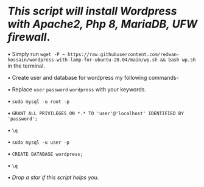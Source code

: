  # ***This script will install Wordpress with Apache2, Php 8, MariaDB, UFW firewall***.

• Simply run `wget -P ~ https://raw.githubusercontent.com/redwan-hossain/wordpress-with-lamp-for-ubuntu-20.04/main/wp.sh && bash wp.sh` in the terminal.

• Create user and database for wordpress my following commands-

• Replace `user`  `password`  `wordpress`  with your keywords.

• `sudo mysql -u root -p`

• `GRANT ALL PRIVILEGES ON *.* TO 'user'@'localhost' IDENTIFIED BY 'password';`

• `\q`

• `sudo mysql -u user -p`

• `CREATE DATABASE wordpress;`

• `\q`

• *Drop a star if this script helps you*.
